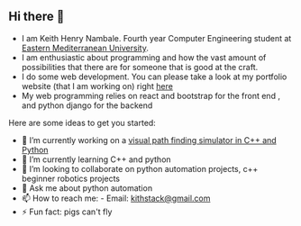 ## Hi there 👋
- I am Keith Henry Nambale. Fourth year Computer Engineering student at [Eastern Mediterranean University](https://www.emu.edu.tr/en).
- I am enthusiastic about programming and how the vast amount of possibilities that there are for someone that is good at the craft. 
- I do some web development. You can please take a look at my portfolio website (that I am working on) right [here](kithenry.github.io)
- My web programming relies on react and bootstrap for the front end , and python django for the backend


Here are some ideas to get you started:

- 🔭 I’m currently working on a [visual path finding simulator in C++ and Python](https://github.com/kithenry/Pathfinding-Simulator)
- 🌱 I’m currently learning C++ and python
- 👯 I’m looking to collaborate on python automation projects, c++ beginner robotics projects
- 💬 Ask me about python automation
- 📫 How to reach me:
      - Email: kithstack@gmail.com
- ⚡ Fun fact: pigs can't fly

